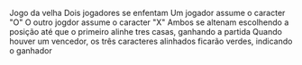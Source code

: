 Jogo da velha
Dois jogadores se enfentam
Um jogador assume o caracter "O"
O outro jogdor assume o caracter "X"
Ambos se altenam escolhendo a posição até que o primeiro alinhe tres casas, ganhando a partida
Quando houver um vencedor, os três caracteres alinhados ficarão verdes, indicando o ganhador

